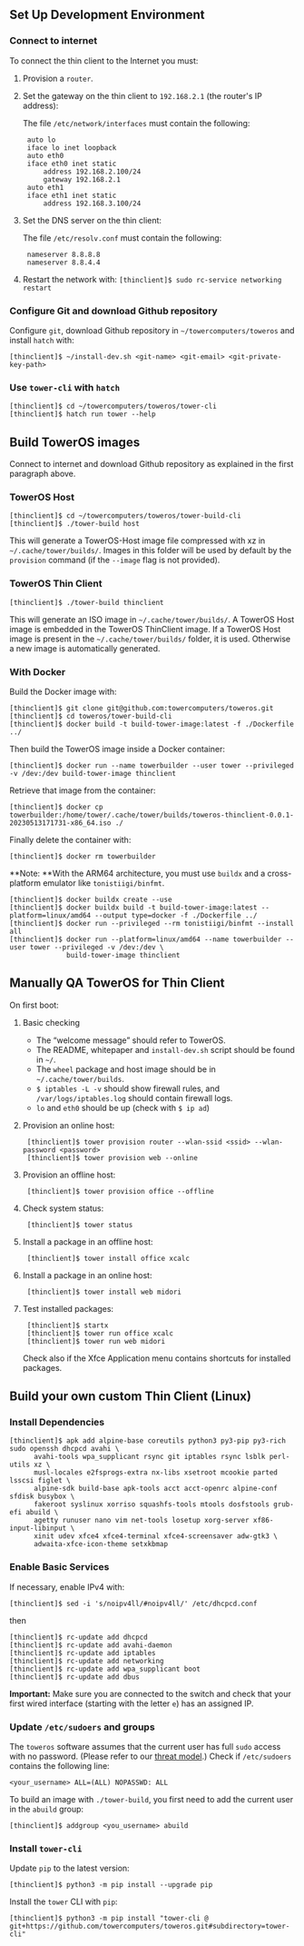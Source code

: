 ## Set Up Development Environment

### Connect to internet

To connect the thin client to the Internet you must:

1. Provision a `router`.
1. Set the gateway on the thin client to `192.168.2.1` (the router's IP address):

    The file `/etc/network/interfaces` must contain the following:

        auto lo
        iface lo inet loopback
        auto eth0
        iface eth0 inet static
            address 192.168.2.100/24
            gateway 192.168.2.1
        auto eth1
        iface eth1 inet static
            address 192.168.3.100/24

1. Set the DNS server on the thin client:

    The file `/etc/resolv.conf` must contain the following:

        nameserver 8.8.8.8
        nameserver 8.8.4.4

1. Restart the network with: `[thinclient]$ sudo rc-service networking restart`

### Configure Git and download Github repository

Configure `git`, download Github repository in `~/towercomputers/toweros` and install `hatch` with:

```
[thinclient]$ ~/install-dev.sh <git-name> <git-email> <git-private-key-path>
```

### Use `tower-cli` with `hatch`

```
[thinclient]$ cd ~/towercomputers/toweros/tower-cli
[thinclient]$ hatch run tower --help
```

## Build TowerOS images

Connect to internet and download Github repository as explained in the first paragraph above.

### TowerOS Host

```
[thinclient]$ cd ~/towercomputers/toweros/tower-build-cli
[thinclient]$ ./tower-build host
```

This will generate a TowerOS-Host image file compressed with xz in `~/.cache/tower/builds/`. Images in this folder will be used by default by the `provision` command (if the `--image` flag is not provided).

### TowerOS Thin Client

```
[thinclient]$ ./tower-build thinclient
```

This will generate an ISO image in `~/.cache/tower/builds/`. A TowerOS Host image is embedded in the TowerOS ThinClient image. If a TowerOS Host image is present in the `~/.cache/tower/builds/` folder, it is used. Otherwise a new image is automatically generated.

### With Docker

Build the Docker image with:

```
[thinclient]$ git clone git@github.com:towercomputers/toweros.git
[thinclient]$ cd toweros/tower-build-cli
[thinclient]$ docker build -t build-tower-image:latest -f ./Dockerfile ../
```

Then build the TowerOS image inside a Docker container:

```
[thinclient]$ docker run --name towerbuilder --user tower --privileged -v /dev:/dev build-tower-image thinclient
```

Retrieve that image from the container:

```
[thinclient]$ docker cp towerbuilder:/home/tower/.cache/tower/builds/toweros-thinclient-0.0.1-20230513171731-x86_64.iso ./
```

Finally delete the container with:

```
[thinclient]$ docker rm towerbuilder
```

**Note: **With the ARM64 architecture, you must use `buildx` and a cross-platform emulator like `tonistiigi/binfmt`.

```
[thinclient]$ docker buildx create --use
[thinclient]$ docker buildx build -t build-tower-image:latest --platform=linux/amd64 --output type=docker -f ./Dockerfile ../
[thinclient]$ docker run --privileged --rm tonistiigi/binfmt --install all
[thinclient]$ docker run --platform=linux/amd64 --name towerbuilder --user tower --privileged -v /dev:/dev \
              build-tower-image thinclient
```

## Manually QA TowerOS for Thin Client

On first boot:

1. Basic checking

    - The “welcome message” should refer to TowerOS.
    - The README, whitepaper and `install-dev.sh` script should be found in `~/`.
    - The `wheel` package and host image should be in `~/.cache/tower/builds`.
    - `$ iptables -L -v` should show firewall rules, and `/var/logs/iptables.log` should contain firewall logs.
    - `lo` and `eth0` should be up (check  with `$ ip ad`)

1. Provision an online host:

        [thinclient]$ tower provision router --wlan-ssid <ssid> --wlan-password <password>
        [thinclient]$ tower provision web --online

1. Provision an offline host:

        [thinclient]$ tower provision office --offline

1. Check system status:

        [thinclient]$ tower status

1. Install a package in an offline host:

        [thinclient]$ tower install office xcalc

1. Install a package in an online host:

        [thinclient]$ tower install web midori

1. Test installed packages:

        [thinclient]$ startx
        [thinclient]$ tower run office xcalc
        [thinclient]$ tower run web midori

    Check also if the Xfce Application menu contains shortcuts for installed packages.

## Build your own custom Thin Client (Linux)

### Install Dependencies

```
[thinclient]$ apk add alpine-base coreutils python3 py3-pip py3-rich sudo openssh dhcpcd avahi \
      avahi-tools wpa_supplicant rsync git iptables rsync lsblk perl-utils xz \
      musl-locales e2fsprogs-extra nx-libs xsetroot mcookie parted lsscsi figlet \
      alpine-sdk build-base apk-tools acct acct-openrc alpine-conf sfdisk busybox \
      fakeroot syslinux xorriso squashfs-tools mtools dosfstools grub-efi abuild \
      agetty runuser nano vim net-tools losetup xorg-server xf86-input-libinput \
      xinit udev xfce4 xfce4-terminal xfce4-screensaver adw-gtk3 \
      adwaita-xfce-icon-theme setxkbmap
```

### Enable Basic Services

If necessary, enable IPv4 with:

```
[thinclient]$ sed -i 's/noipv4ll/#noipv4ll/' /etc/dhcpcd.conf
```

then

```
[thinclient]$ rc-update add dhcpcd
[thinclient]$ rc-update add avahi-daemon
[thinclient]$ rc-update add iptables
[thinclient]$ rc-update add networking
[thinclient]$ rc-update add wpa_supplicant boot
[thinclient]$ rc-update add dbus
```

**Important:** Make sure you are connected to the switch and check that your first wired interface (starting with the letter `e`) has an assigned IP.

### Update `/etc/sudoers` and groups

The `toweros` software assumes that the current user has full `sudo` access with no password. (Please refer to our [threat model](security.md).) Check if `/etc/sudoers` contains the following line:

```
<your_username> ALL=(ALL) NOPASSWD: ALL
```

To build an image with `./tower-build`, you first need to add the current user in the `abuild` group:

```
[thinclient]$ addgroup <you_username> abuild
```

### Install `tower-cli`

Update `pip` to the latest version:

```
[thinclient]$ python3 -m pip install --upgrade pip
```

Install the `tower` CLI with `pip`:

```
[thinclient]$ python3 -m pip install "tower-cli @ git+https://github.com/towercomputers/toweros.git#subdirectory=tower-cli"
```

